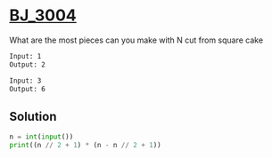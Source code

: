 # [BJ_3004](https://acmicpc.net/problem/3004)

What are the most pieces can you make with N cut from square cake

```txt
Input: 1
Output: 2

Input: 3
Output: 6
```

## Solution

```py
n = int(input())
print((n // 2 + 1) * (n - n // 2 + 1))
```
